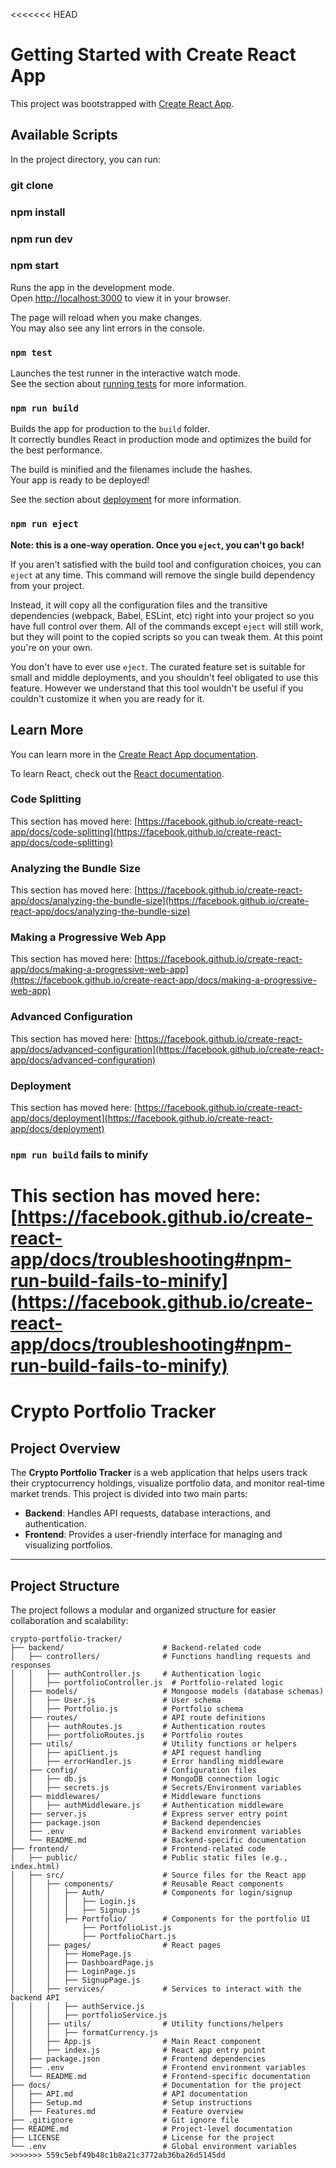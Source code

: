 <<<<<<< HEAD
# Getting Started with Create React App

This project was bootstrapped with [Create React App](https://github.com/facebook/create-react-app).

## Available Scripts

In the project directory, you can run:

### git clone <frontend-repo-url>
### npm install
### npm run dev
### npm start

Runs the app in the development mode.\
Open [http://localhost:3000](http://localhost:3000) to view it in your browser.

The page will reload when you make changes.\
You may also see any lint errors in the console.

### `npm test`

Launches the test runner in the interactive watch mode.\
See the section about [running tests](https://facebook.github.io/create-react-app/docs/running-tests) for more information.

### `npm run build`

Builds the app for production to the `build` folder.\
It correctly bundles React in production mode and optimizes the build for the best performance.

The build is minified and the filenames include the hashes.\
Your app is ready to be deployed!

See the section about [deployment](https://facebook.github.io/create-react-app/docs/deployment) for more information.

### `npm run eject`

**Note: this is a one-way operation. Once you `eject`, you can't go back!**

If you aren't satisfied with the build tool and configuration choices, you can `eject` at any time. This command will remove the single build dependency from your project.

Instead, it will copy all the configuration files and the transitive dependencies (webpack, Babel, ESLint, etc) right into your project so you have full control over them. All of the commands except `eject` will still work, but they will point to the copied scripts so you can tweak them. At this point you're on your own.

You don't have to ever use `eject`. The curated feature set is suitable for small and middle deployments, and you shouldn't feel obligated to use this feature. However we understand that this tool wouldn't be useful if you couldn't customize it when you are ready for it.

## Learn More

You can learn more in the [Create React App documentation](https://facebook.github.io/create-react-app/docs/getting-started).

To learn React, check out the [React documentation](https://reactjs.org/).

### Code Splitting

This section has moved here: [https://facebook.github.io/create-react-app/docs/code-splitting](https://facebook.github.io/create-react-app/docs/code-splitting)

### Analyzing the Bundle Size

This section has moved here: [https://facebook.github.io/create-react-app/docs/analyzing-the-bundle-size](https://facebook.github.io/create-react-app/docs/analyzing-the-bundle-size)

### Making a Progressive Web App

This section has moved here: [https://facebook.github.io/create-react-app/docs/making-a-progressive-web-app](https://facebook.github.io/create-react-app/docs/making-a-progressive-web-app)

### Advanced Configuration

This section has moved here: [https://facebook.github.io/create-react-app/docs/advanced-configuration](https://facebook.github.io/create-react-app/docs/advanced-configuration)

### Deployment

This section has moved here: [https://facebook.github.io/create-react-app/docs/deployment](https://facebook.github.io/create-react-app/docs/deployment)

### `npm run build` fails to minify

This section has moved here: [https://facebook.github.io/create-react-app/docs/troubleshooting#npm-run-build-fails-to-minify](https://facebook.github.io/create-react-app/docs/troubleshooting#npm-run-build-fails-to-minify)
=======
# Crypto Portfolio Tracker

## Project Overview
The **Crypto Portfolio Tracker** is a web application that helps users track their cryptocurrency holdings, visualize portfolio data, and monitor real-time market trends. This project is divided into two main parts:
- **Backend**: Handles API requests, database interactions, and authentication.
- **Frontend**: Provides a user-friendly interface for managing and visualizing portfolios.

---

## Project Structure

The project follows a modular and organized structure for easier collaboration and scalability:

```plaintext
crypto-portfolio-tracker/
├── backend/                      # Backend-related code
│   ├── controllers/              # Functions handling requests and responses
│   │   ├── authController.js     # Authentication logic
│   │   ├── portfolioController.js  # Portfolio-related logic
│   ├── models/                   # Mongoose models (database schemas)
│   │   ├── User.js               # User schema
│   │   ├── Portfolio.js          # Portfolio schema
│   ├── routes/                   # API route definitions
│   │   ├── authRoutes.js         # Authentication routes
│   │   ├── portfolioRoutes.js    # Portfolio routes
│   ├── utils/                    # Utility functions or helpers
│   │   ├── apiClient.js          # API request handling
│   │   ├── errorHandler.js       # Error handling middleware
│   ├── config/                   # Configuration files
│   │   ├── db.js                 # MongoDB connection logic
│   │   ├── secrets.js            # Secrets/Environment variables
│   ├── middlewares/              # Middleware functions
│   │   ├── authMiddleware.js     # Authentication middleware
│   ├── server.js                 # Express server entry point
│   ├── package.json              # Backend dependencies
│   ├── .env                      # Backend environment variables
│   └── README.md                 # Backend-specific documentation
├── frontend/                     # Frontend-related code
│   ├── public/                   # Public static files (e.g., index.html)
│   ├── src/                      # Source files for the React app
│   │   ├── components/           # Reusable React components
│   │   │   ├── Auth/             # Components for login/signup
│   │   │   │   ├── Login.js      
│   │   │   │   ├── Signup.js     
│   │   │   ├── Portfolio/        # Components for the portfolio UI
│   │   │       ├── PortfolioList.js
│   │   │       ├── PortfolioChart.js
│   │   ├── pages/                # React pages
│   │   │   ├── HomePage.js       
│   │   │   ├── DashboardPage.js  
│   │   │   ├── LoginPage.js      
│   │   │   ├── SignupPage.js     
│   │   ├── services/             # Services to interact with the backend API
│   │   │   ├── authService.js    
│   │   │   ├── portfolioService.js
│   │   ├── utils/                # Utility functions/helpers
│   │   │   ├── formatCurrency.js 
│   │   ├── App.js                # Main React component
│   │   ├── index.js              # React app entry point
│   ├── package.json              # Frontend dependencies
│   ├── .env                      # Frontend environment variables
│   └── README.md                 # Frontend-specific documentation
├── docs/                         # Documentation for the project
│   ├── API.md                    # API documentation
│   ├── Setup.md                  # Setup instructions
│   ├── Features.md               # Feature overview
├── .gitignore                    # Git ignore file
├── README.md                     # Project-level documentation
├── LICENSE                       # License for the project
└── .env                          # Global environment variables
>>>>>>> 559c5ebf49b48c1b8a21c3772ab36ba26d5145dd

